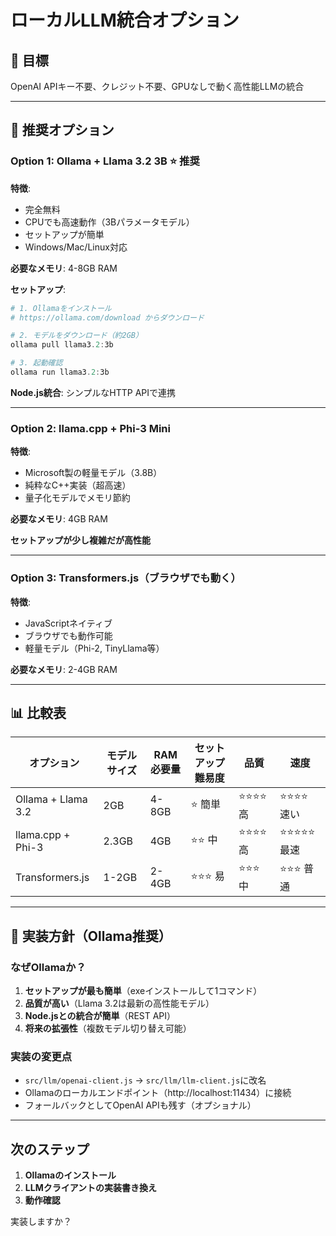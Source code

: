 # ローカルLLM統合オプション

## 🎯 目標
OpenAI APIキー不要、クレジット不要、GPUなしで動く高性能LLMの統合

---

## 🔧 推奨オプション

### Option 1: **Ollama + Llama 3.2 3B** ⭐ 推奨
**特徴**:
- 完全無料
- CPUでも高速動作（3Bパラメータモデル）
- セットアップが簡単
- Windows/Mac/Linux対応

**必要なメモリ**: 4-8GB RAM

**セットアップ**:
```powershell
# 1. Ollamaをインストール
# https://ollama.com/download からダウンロード

# 2. モデルをダウンロード（約2GB）
ollama pull llama3.2:3b

# 3. 起動確認
ollama run llama3.2:3b
```

**Node.js統合**: シンプルなHTTP APIで連携

---

### Option 2: **llama.cpp + Phi-3 Mini**
**特徴**:
- Microsoft製の軽量モデル（3.8B）
- 純粋なC++実装（超高速）
- 量子化モデルでメモリ節約

**必要なメモリ**: 4GB RAM

**セットアップが少し複雑だが高性能**

---

### Option 3: **Transformers.js（ブラウザでも動く）**
**特徴**:
- JavaScriptネイティブ
- ブラウザでも動作可能
- 軽量モデル（Phi-2, TinyLlama等）

**必要なメモリ**: 2-4GB RAM

---

## 📊 比較表

| オプション | モデルサイズ | RAM必要量 | セットアップ難易度 | 品質 | 速度 |
|-----------|-------------|-----------|-------------------|------|------|
| Ollama + Llama 3.2 | 2GB | 4-8GB | ⭐ 簡単 | ⭐⭐⭐⭐ 高 | ⭐⭐⭐⭐ 速い |
| llama.cpp + Phi-3 | 2.3GB | 4GB | ⭐⭐ 中 | ⭐⭐⭐⭐ 高 | ⭐⭐⭐⭐⭐ 最速 |
| Transformers.js | 1-2GB | 2-4GB | ⭐⭐⭐ 易 | ⭐⭐⭐ 中 | ⭐⭐⭐ 普通 |

---

## 🚀 実装方針（Ollama推奨）

### なぜOllamaか？
1. **セットアップが最も簡単**（exeインストールして1コマンド）
2. **品質が高い**（Llama 3.2は最新の高性能モデル）
3. **Node.jsとの統合が簡単**（REST API）
4. **将来の拡張性**（複数モデル切り替え可能）

### 実装の変更点
- `src/llm/openai-client.js` → `src/llm/llm-client.js`に改名
- Ollamaのローカルエンドポイント（http://localhost:11434）に接続
- フォールバックとしてOpenAI APIも残す（オプショナル）

---

## 次のステップ

1. **Ollamaのインストール**
2. **LLMクライアントの実装書き換え**
3. **動作確認**

実装しますか？
